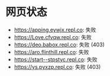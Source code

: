 # 网页状态
- https://apping.eywjx.repl.co: 失败
- https://Love.cfvqw.repl.co: 失败
- https://deo.babox.repl.co: 失败 (403)
- https://aro.flinthill.repl.co: 失败
- https://start--stpstyc.repl.co: 失败
- https://ys.pyxzp.repl.co: 失败 (403)
